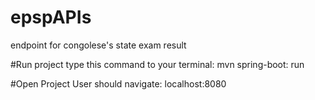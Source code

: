 # epspAPIs
endpoint for congolese's state exam result

#Run project
type this command to your terminal: mvn spring-boot: run

#Open Project
User should navigate: localhost:8080


